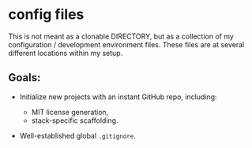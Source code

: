 # config files

This is not meant as a clonable DIRECTORY, but as a collection of my configuration / development environment files. 
These files are at several different locations within my setup.

## Goals:

* Initialize new projects with an instant GitHub repo, including:
	* MIT license generation,
	* stack-specific scaffolding.

* Well-established global `.gitignore`.
